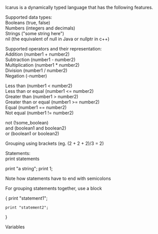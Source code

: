 Icarus is a dynamically typed language that has the following features.

Supported data types:<br>
Booleans (true, false)<br>
Numbers (integers and decimals)<br>
Strings ("some string here")<br>
nil (the equivalent of null in Java or nullptr in c++)<br>

Supported operators and their representation:<br>
Addition (number1 + number2)<br>
Subtraction (number1 - number2)<br>
Multiplication (number1 * number2)<br>
Division (number1 / number2)<br>
Negation (-number)<br>

Less than (number1 < number2)<br>
Less than or equal (number1 <= number2)<br>
Greater than (number1 > number2)<br>
Greater than or equal (number1 >= number2)<br>
Equal (number1 == number2)<br>
Not equal (number1 != number2) <br>

not (!some_boolean) <br>
and (boolean1 and boolean2) <br>
or (boolean1 or boolean2) <br>

Grouping using brackets (eg. (2 + 2 + 2)/3 = 2)


Statements:<br>
print statements<br>

print "a string";
print 1;

Note how statements have to end with semicolons

For grouping statements together, use a block

{
    print "statement1";

    print "statement2";
}

Variables


